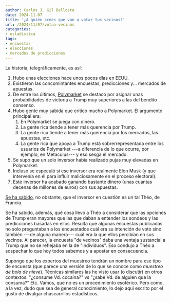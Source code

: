```yaml
---
author: Carlos J. Gil Bellosta
date: 2024-11-07
title: '¿A quién crees que van a votar tus vecinos?'
url: /2024/11/07/votan-vecinos
categories:
- estadística
tags:
- encuestas
- elecciones
- mercados de predicciones
---
```


La historia, telegráficamente, es así:

1. Hubo unas elecciones hace unos pocos días en EEUU.
2. Existieron las concomintantes encuestas, predicciones y... mercados de apuestas.
3. De entre los últimos, [Polymarket](https://polymarket.com/wallet) se destacó por asignar unas probabilidades de victoria a Trump muy superiores a las del bendito consenso.
4. Hubo gente muy sabida que criticó mucho a Polymarket. El argumento principal era:
    1. En Polymarket se juega con dinero.
    2. La gente rica tiende a tener más querencia por Trump.
    3. La gente rica tiende a tener más querencia por los mercados, las apuestas, etc.
    4. La gente rica que apoya a Trump está sobrerrepresentada entre los usuarios de Polymarket ---a diferencia de lo que ocurre, por ejemplo, en Metaculus--- y eso sesga el mercado.
5. Se supo que un solo inversor había realizado pujas muy elevadas en Polymarket.
6. Incluso se especuló si ese inversor era realmente Elon Musk (y que intervenía en él para influir maliciosamente en el proceso electoral).
7. Este inversor ha acabado ganando bastante dinero (unas cuantas decenas de millones de euros) con sus apuestas.

[Se ha sabido](https://www.wsj.com/finance/how-the-trump-whale-correctly-called-the-election-cb7eef1d), no obstante, que el inversor en cuestión es un tal Théo, de Francia.

Se ha sabido, además, qué cosa llevó a Théo a considerar que las opciones de Trump eran mayores que las que daban a entender los sondeos y las predicciones basadas en ellos. Resulta que algunas encuestas publicadas no solo preguntaban a los encuestados cuál era su intención de voto sino también ---de alguna manera--- cuál era la que ellos percibían en sus vecinos. Al parecer, la encuesta "de vecinos" daba una ventaja sustancial a Trump que no se reflejaba en la de "individuos". Eso condujo a Théo a sospechar lo que hoy todos sabemos y a apostar en consecuencia.

Supongo que los expertos del muestreo tendrán un nombre para ese tipo de encuesta (que parece una versión de lo que se conoce como _muestreo de bola de nieve_). Técnicas similares las he visto usar (o discutir) en otros contextos: "¿consume Vd. cocaína?" vs "¿sabe Vd. de alguien que la consuma?" Etc. Vamos, que no es un procedimiento esotérico. Pero como, a la vez, dudo que sea de general conocimiento, lo dejo aquí escrito por el gusto de divulgar chascarrillos estadísticos.